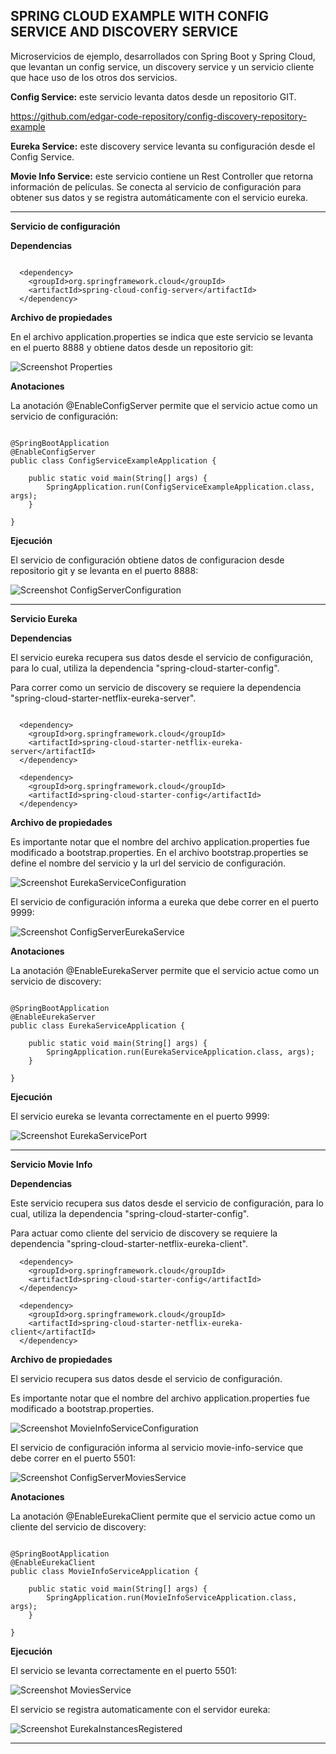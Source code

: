 SPRING CLOUD EXAMPLE WITH CONFIG SERVICE AND DISCOVERY SERVICE
--------------------------------------------------------------------------------------------------------------------

Microservicios de ejemplo, desarrollados con Spring Boot y Spring Cloud, que levantan un config service, 
un discovery service y un servicio cliente que hace uso de los otros dos servicios.

**Config Service:** este servicio levanta datos desde un repositorio GIT.

  https://github.com/edgar-code-repository/config-discovery-repository-example

**Eureka Service:** este discovery service levanta su configuración desde el Config Service.

**Movie Info Service:** este servicio contiene un Rest Controller que retorna información de películas.
Se conecta al servicio de configuración para obtener sus datos y se registra automáticamente con el servicio eureka. 

--------------------------------------------------------------------------------------------------------------------

**Servicio de configuración**

**Dependencias**

```

  <dependency>
    <groupId>org.springframework.cloud</groupId>
    <artifactId>spring-cloud-config-server</artifactId>
  </dependency>

```

**Archivo de propiedades**

En el archivo application.properties se indica que este servicio se levanta en el puerto 8888 y obtiene datos 
desde un repositorio git:

![Screenshot Properties](screenshots/config-service-app-props.png)


**Anotaciones**

La anotación @EnableConfigServer permite que el servicio actue como un servicio de configuración:

```

@SpringBootApplication
@EnableConfigServer
public class ConfigServiceExampleApplication {

	public static void main(String[] args) {
		SpringApplication.run(ConfigServiceExampleApplication.class, args);
	}

}

```

**Ejecución**

El servicio de configuración obtiene datos de configuracion desde repositorio git y 
se levanta en el puerto 8888:

![Screenshot ConfigServerConfiguration](screenshots/config-server-configuration.png)

--------------------------------------------------------------------------------------------------------------------

**Servicio Eureka**

**Dependencias**

El servicio eureka recupera sus datos desde el servicio de configuración, para lo cual,
utiliza la dependencia "spring-cloud-starter-config".

Para correr como un servicio de discovery se requiere la dependencia "spring-cloud-starter-netflix-eureka-server".

```

  <dependency>
    <groupId>org.springframework.cloud</groupId>
    <artifactId>spring-cloud-starter-netflix-eureka-server</artifactId>
  </dependency>

  <dependency>
    <groupId>org.springframework.cloud</groupId>
    <artifactId>spring-cloud-starter-config</artifactId>
  </dependency>

```

**Archivo de propiedades**

Es importante notar que el nombre del archivo application.properties fue modificado a bootstrap.properties.
En el archivo bootstrap.properties se define el nombre del servicio y la url del servicio de configuración.

![Screenshot EurekaServiceConfiguration](screenshots/eureka-service-configuration.png)

El servicio de configuración informa a eureka que debe correr en el puerto 9999:

![Screenshot ConfigServerEurekaService](screenshots/config-server-eureka-service.png)


**Anotaciones**

La anotación @EnableEurekaServer permite que el servicio actue como un servicio de discovery:

```

@SpringBootApplication
@EnableEurekaServer
public class EurekaServiceApplication {

	public static void main(String[] args) {
		SpringApplication.run(EurekaServiceApplication.class, args);
	}

}

```

**Ejecución**

El servicio eureka se levanta correctamente en el puerto 9999:

![Screenshot EurekaServicePort](screenshots/eureka-service-port-9999.png)

--------------------------------------------------------------------------------------------------------------------

**Servicio Movie Info**

**Dependencias**

Este servicio recupera sus datos desde el servicio de configuración, para lo cual,
utiliza la dependencia "spring-cloud-starter-config".

Para actuar como cliente del servicio de discovery se requiere la dependencia "spring-cloud-starter-netflix-eureka-client".

```
  <dependency>
    <groupId>org.springframework.cloud</groupId>
    <artifactId>spring-cloud-starter-config</artifactId>
  </dependency>

  <dependency>
    <groupId>org.springframework.cloud</groupId>
    <artifactId>spring-cloud-starter-netflix-eureka-client</artifactId>
  </dependency>

```

**Archivo de propiedades**

El servicio recupera sus datos desde el servicio de configuración.

Es importante notar que el nombre del archivo application.properties fue modificado a bootstrap.properties.

![Screenshot MovieInfoServiceConfiguration](screenshots/movie-info-service-configuration.png)

El servicio de configuración informa al servicio movie-info-service que debe correr en el puerto 5501:

![Screenshot ConfigServerMoviesService](screenshots/config-server-movies-service.png)


**Anotaciones**

La anotación @EnableEurekaClient permite que el servicio actue como un cliente del servicio de discovery:

```

@SpringBootApplication
@EnableEurekaClient
public class MovieInfoServiceApplication {

	public static void main(String[] args) {
		SpringApplication.run(MovieInfoServiceApplication.class, args);
	}

}

```

**Ejecución**

El servicio se levanta correctamente en el puerto 5501:

![Screenshot MoviesService](screenshots/movies-service.png)


El servicio se registra automaticamente con el servidor eureka:

![Screenshot EurekaInstancesRegistered](screenshots/eureka-instances-registered.png)


--------------------------------------------------------------------------------------------------------------------



